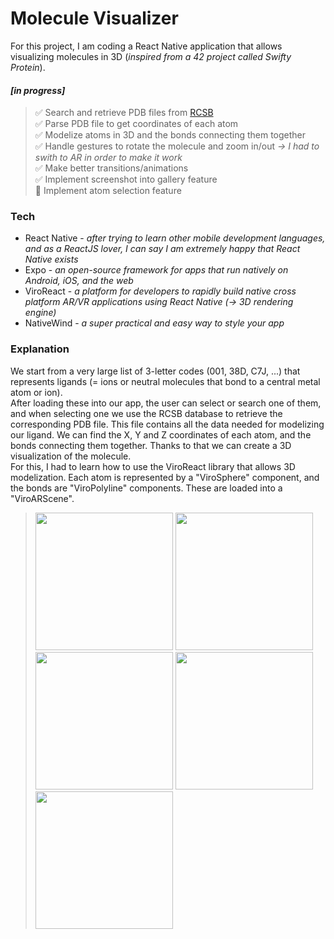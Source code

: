 # Molecule Visualizer
For this project, I am coding a React Native application that allows visualizing molecules in 3D (_inspired from a 42 project called Swifty Protein_).

#### _[in progress]_
>✅ Search and retrieve PDB files from [ RCSB ](https://www.rcsb.org/)  
✅ Parse PDB file to get coordinates of each atom  
✅ Modelize atoms in 3D and the bonds connecting them together  
✅ Handle gestures to rotate the molecule and zoom in/out _→ I had to swith to AR in order to make it work_  
✅ Make better transitions/animations  
✅ Implement screenshot into gallery feature  
🔲 Implement atom selection feature  



### Tech
- React Native - _after trying to learn other mobile development languages, and as a ReactJS lover, I can say I am extremely happy that React Native exists_
- Expo - _an open-source framework for apps that run natively on Android, iOS, and the web_
- ViroReact - _a platform for developers to rapidly build native cross platform AR/VR applications using React Native (-> 3D rendering engine)_
- NativeWind - _a super practical and easy way to style your app_


### Explanation
We start from a very large list of 3-letter codes (001, 38D, C7J, ...) that represents ligands (= ions or neutral molecules that bond to a central metal atom or ion).  
After loading these into our app, the user can select or search one of them, and when selecting one we use the RCSB database to retrieve the corresponding PDB file. This file contains all the data needed for modelizing our ligand. We can find the X, Y and Z coordinates of each atom, and the bonds connecting them together. Thanks to that we can create a 3D visualization of the molecule.  
For this, I had to learn how to use the ViroReact library that allows 3D modelization. Each atom is represented by a "ViroSphere" component, and the bonds are "ViroPolyline" components. These are loaded into a "ViroARScene".
> <img src="https://github.com/marwa-kb/molecule-visualizer/assets/68017133/17d8e996-0ae3-4676-91da-93ca5979212f" width="220"/>  
> <img src="https://github.com/marwa-kb/molecule-visualizer/assets/68017133/8ca8aefd-d2cf-48a2-9215-ded77631257b" width="220"/>  
> <img src="https://github.com/marwa-kb/molecule-visualizer/assets/68017133/d5241a50-b818-499a-8a0a-0c65858c7151" width="220"/>  
> <img src="https://github.com/marwa-kb/molecule-visualizer/assets/68017133/569a6100-ac3f-49e0-bba0-88dfa5a71159" width="220"/>
> <img src="https://github.com/marwa-kb/molecule-visualizer/assets/68017133/0a105c8e-203f-4074-b6e9-098934488ddd" width="220"/>  
